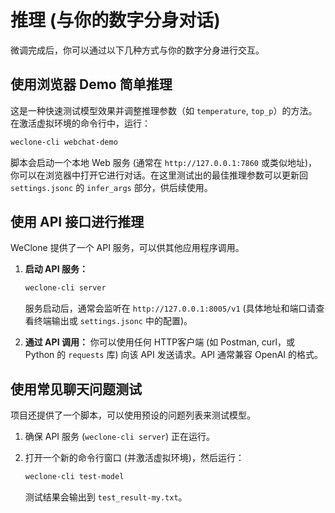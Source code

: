 # 推理 (与你的数字分身对话)

微调完成后，你可以通过以下几种方式与你的数字分身进行交互。

## 使用浏览器 Demo 简单推理

这是一种快速测试模型效果并调整推理参数（如 `temperature`, `top_p`）的方法。
在激活虚拟环境的命令行中，运行：

```bash
weclone-cli webchat-demo
```

脚本会启动一个本地 Web 服务 (通常在 `http://127.0.0.1:7860` 或类似地址)，你可以在浏览器中打开它进行对话。在这里测试出的最佳推理参数可以更新回 `settings.jsonc` 的 `infer_args` 部分，供后续使用。

## 使用 API 接口进行推理

WeClone 提供了一个 API 服务，可以供其他应用程序调用。

1. **启动 API 服务：**

   ```bash
   weclone-cli server
   ```

   服务启动后，通常会监听在 `http://127.0.0.1:8005/v1` (具体地址和端口请查看终端输出或 `settings.jsonc` 中的配置)。

2. **通过 API 调用：**
   你可以使用任何 HTTP客户端 (如 Postman, curl，或 Python 的 `requests` 库) 向该 API 发送请求。API 通常兼容 OpenAI 的格式。

## 使用常见聊天问题测试

项目还提供了一个脚本，可以使用预设的问题列表来测试模型。

1. 确保 API 服务 (`weclone-cli server`) 正在运行。

2. 打开一个新的命令行窗口 (并激活虚拟环境)，然后运行：

   ```bash
   weclone-cli test-model
   ```

   测试结果会输出到 `test_result-my.txt`。